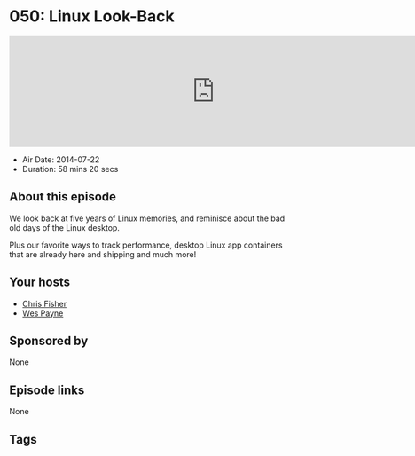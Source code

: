# 050: Linux Look-Back

<iframe src="https://player.fireside.fm/v2/RUkczH-V+9MY9E-oJ?theme=dark" width="740" height="200" frameborder="0" scrolling="no"></iframe>

* Air Date: 2014-07-22
* Duration: 58 mins 20 secs

## About this episode

We look back at five years of Linux memories, and reminisce about the bad old days of the Linux desktop. 

Plus our favorite ways to track performance, desktop Linux app containers that are already here and shipping and much more!

## Your hosts
* [Chris Fisher](https://linuxunplugged.com/hosts/chrislas)
* [Wes Payne](https://linuxunplugged.com/hosts/wes)

## Sponsored by

None



## Episode links

None



## Tags

